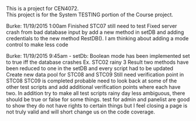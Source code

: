 This is a project for CEN4072.  
This project is for the System TESTING portion of the Course project.

Burke: 11/19/2015 1:00am
Finished STC07 still need to test
Fixed server crash from bad database input by add a new method in setDB and adding
credentials to the new method RestDB(). I am thinking about adding a mode control 
to make less code 

Burke: 11/19/2015 9:45am - 
setDb: Boolean mode has been implemented set to true iff the database crashes 
Ex. STC02 rainy 3
Result two methods have been reduced to one in the setDB and every script had to be updated
Create new data pool for STC08 and STC09
Still need verification point in STC08 
STC09 is completed
probable need to look back at some of the other test scripts and add additional
verification points where each have two. 
In addition try to make all test scripts rainy day less ambiguous, there should be true 
or false for some things. test for admin and panelist are good to show they do not have 
rights to certain things but I feel closing a page is not truly valid and will short 
change us on the code coverage. 